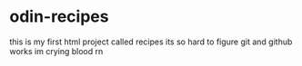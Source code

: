 # odin-recipes
this is my first html project called recipes its so hard to figure git and github works im crying blood rn